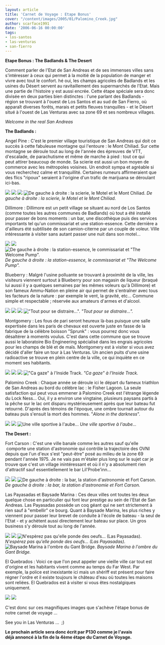 ```yaml
---
layout: article
title: 'Carnet de Voyage : Etape Bonus'
cover: "/content/images/2005/01/Palomino_Creek.jpg"
author: scarface1991
date: '2006-06-16 00:00:00'
tags:
- los-santos
- las-venturas
- san-fierro
---
```


 **Etape Bonus : The Badlands & The Desert**

Comment parler de l'Etat de San Andreas et de ses immenses villes sans s'intéresser à ceux qui permet à la moitié de la population de manger et vivre avec tout le confort.&nbsp;hé oui, les champs agricoles de Badlands et les usines du Désert servent au ravitaillement des supermarchés de l'Etat. Mais une partie de l'histoire y est aussi encrée.&nbsp;Cette étape spéciale sera donc divisée en deux parties bien distinctes : l'une parlant des Badlands - région&nbsp;se trouvant à l'ouest de Los Santos et au sud de San Fierro, où apparaît diverses&nbsp;forêts, marais et petits fleuves tranquilles - et le Désert situé à l'ouest de Las Venturas avec sa zone 69 et ses nombreux villages.

_Welcome in the real San Andreas_

**The Badlands :**

Angel Pine :&nbsp;C'est le premier&nbsp;village touristique de San Andreas qui doit ce succès&nbsp;à cette fabuleuse montagne qui l'entoure : le Mont Chiliad. Sur cette montagne se déroule tout au long de l'année des épreuves de VTT, d'escalade, de parachutisme et même de marche à pied :&nbsp;tout ce&nbsp;qui peut&nbsp;attirer beaucoup de monde. Sa scierie est aussi un bon moyen de commerce avec les métropoles voisines. Un endroit sympa et agréable si vous recherchez calme et tranquillité. Certaines rumeurs affirmeraient que des flics "ripoux" seraient à l'origine d'un trafic de marijuana&nbsp;se déroulant ici-bas.

![](/content/images/2005/01/Angel_Pine.jpg)
![](/content/images/2005/01/Angel_Pine_2.jpg)
![](/content/images/2005/01/Angel_Pine_3.jpg)
![De gauche à droite : la scierie, le Motel et le Mont Chiliad.](/content/images/2005/01/Mont_Chiliad.jpg)
_De gauche à droite : la scierie, le Motel et le Mont Chiliad._

Dillimore : Dillimore est un petit village se situant au nord de Los Santos (comme toutes les autres communes de Badlands) où tout&nbsp;a été installé pour passer de bons moments : un bar, une discothèque puis des services importants tel qu'un commissariat et une station-essence. Cette dernière a d'ailleurs été subtilisée de son camion-citerne par un couple de voleur. Ville intéressante à visiter sans autant passer une nuit dans son motel...

![](/content/images/2005/01/Dillimore.jpg)
![](/content/images/2005/01/Dillimore_2.jpg)
![De gauche à droite : la station-essence, le commissariat et "The Welcome Pump".](/content/images/2005/01/The_Welcome_Pump.jpg)
_De gauche à droite : la station-essence, le commissariat et "The Welcome Pump"._

Blueberry : Malgré l'usine polluante se trouvant à proximité de la ville, les visiteurs viennent surtout à Blueberry pour son magasin de liqueur (braqué lui aussi il y a quelques semaines par les mêmes voleurs qu'à Dillimore) et son fameux Ammu-Nation en pleine air qui permet de s'entraîner avec tous les facteurs de la nature : par exemple le vent, la gravité, etc... Commune simple et respectable ; réservée aux amateurs d'armes et d'alcool.

![](/content/images/2005/01/Blueberry_1.jpg)
![](/content/images/2005/01/Blueberry_2.jpg)
![](/content/images/2005/01/Blueberry_3.jpg)
!["Tout pour se distraire...".](/content/images/2005/01/Blueberry_4.jpg)
_"Tout pour se distraire..."._

Montgomery : Les fous de pari seront heureux là-bas puisque une salle expertisée dans les paris de chevaux est ouverte juste en fasse de la fabrique de la célèbre boisson "Sprunk" : vous pourrez donc vous désaltérer à moments voulus. C'est dans cette commune que se trouve aussi le laboratoire Bio Engineering spécialisé dans les engrais agricoles pour les champs de blé et de maïs. Montgomery est à visiter si vous avez décidé d'aller faire un tour à Las Venturas. Un ancien puits d'une usine radioactive se trouve&nbsp;en plein centre&nbsp;de la ville, ce&nbsp;qui inquiète en ce moment ses habitants.

![](/content/images/2005/01/Montgomery_1.jpg)
![](/content/images/2005/01/Montgomery_2.jpg)
![](/content/images/2005/01/Montgomery_3.jpg)
!["Ca gaze" à l'Inside Track.](/content/images/2005/01/Montgomery_4.jpg)
_"Ca gaze" à l'Inside Track._

Palomino Creek : Chaque année se déroule ici le départ du fameux triathlon de San Andreas au bord du célèbre lac : le Fisher Lagoon. La seule satisfaction qui peut vous emmener à Palomino Creek est l'étrange légende du Lock Ness... Oui, il y a environ une vingtaine, plusieurs paysans partis à la pêche sur le lac ont disparu mystérieusement après que leur bateau fut retourné. D'après des témoins de l'époque, une ombre tournait autour du bateau&nbsp;puis s'ensuit&nbsp;la mort des hommes. "_Alone in the darkness_".

![](/content/images/2005/01/Palomino_Creek.jpg)
![](/content/images/2005/01/Palomino_Creek_2.jpg)
![Une ville sportive à l'aube...](/content/images/2005/01/Palomino_Creek_3.jpg)
_Une ville sportive à l'aube..._

**The Desert :**

Fort Carson : C'est une ville banale&nbsp;comme les autres sauf qu'elle &nbsp;comporte une station d'astronomie qui contrôle la trajectoire des OVNI depuis que l'un d'eux s'est "peut-être" posé au milieu de la zone 69 pendant l'année 1975. Je ne vais pas m'étaler plus long sur le sujet car je trouve que c'est un village inintéressant et&nbsp;où il&nbsp;n'y a absolument&nbsp;rien d'attractif sauf essentiellement le bar Lil'Probe'inn...

![](/content/images/2005/01/Fort_Carson_1.jpg)
![](/content/images/2005/01/Fort_Carson_2.jpg)
![De gauche à droite : la bar, la station d'astronomie et Fort Carson.](/content/images/2005/01/Fort_Carson_3.jpg)
_De gauche à droite : la bar, la station d'astronomie et Fort Carson._

Las Payasadas et Baysade Marina : Ces deux villes ont toutes les deux quelque chose en particulier qui&nbsp;font leur prestige au sein de l'Etat de San Andreas. Las Payasadas possède un coq géant qui ne sert strictement à rien sauf à "embellir" ce bourg. Quant à Baysade Marina, les plus riches y viennent pour passer leur brevet de conduite à l'école de bateau - la seul de l'Etat - et y achètent aussi directement leur bateau sur place. Un gros business s'y déroule tout au long de l'année.

![](/content/images/2005/01/Las_Payasadas_1.jpg)
![](/content/images/2005/01/Las_Payasadas_2.jpg)
![N'espèrez pas qu'elle ponde des oeufs... (Las Payasadas).](/content/images/2005/01/Las_Payasadas_3.jpg)
_N'espèrez pas qu'elle ponde des oeufs... (Las Payasadas)._[](/content/images/2005/01/Baysade_Marina.jpg)
![Baysade Marina à l'ombre du Gant Bridge.](/content/images/2005/01/Baysade_Marina_2.jpg)
_Baysade Marina à l'ombre du Gant Bridge._

El Quebrados : Voici ce que l'on peut appeler une vieille ville car tout est d'origine et les habitants vivent comme au temps du Far West. Par exemple,&nbsp;la police est inexistante ici mais un shériff est présent pour faire régner l'ordre et il existe toujours le château d'eau où toutes les maisons sont reliées. El Quebrados est&nbsp;à visiter&nbsp;si vous êtes&nbsp;nostalgiques uniquement.

![](/content/images/2005/01/El_Quebrados_1.jpg)
![](/content/images/2005/01/El_Quebrados_2.jpg)

C'est donc sur ces magnifiques images que s'achève l'étape bonus de notre carnet de voyage ...

See you in&nbsp;Las Venturas&nbsp;...&nbsp; ;)

**Le prochain article sera donc&nbsp;écrit&nbsp;par P130 comme je l'avais déjà&nbsp;annoncé à la fin de la 4ème étape du Carnet de Voyage.**